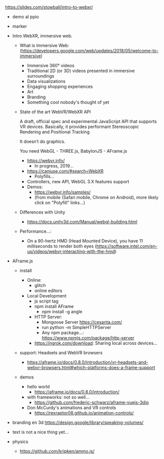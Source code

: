 https://slides.com/stowball/intro-to-webxr/

- demo al ppio
- marker



- Intro WebXR, immersive web.

    - What is Immersive Web: (https://developers.google.com/web/updates/2018/05/welcome-to-immersive)
        - Immersive 360° videos
        - Traditional 2D (or 3D) videos presented in immersive surroundings
        - Data visualizations
        - Engaging shopping experiences
        - Art
        - Branding
        - Something cool nobody's thought of yet

    - State of the art WebVR/WebXR API

        A draft, official spec and experimental JavaScript API that supports VR devices.
        Basically, it provides performant Stereoscopic Rendering and Positional Tracking

        It doesn‘t do graphics.

        You need WebGL
            - THREE.js, BabylonJS
            - AFrame.js

        - https://webvr.info/
            - In progress, 2019...
        - https://caniuse.com/#search=WebXR
            - Polyfills...
        - Controllers, new API, WebGL 3.X features support
        - Demos:
            - https://webvr.info/samples/
            - (from mobile (Safari mobile, Chrome on Android), more likely click on "Polyfill" links...)

    - Differences with Unity
        - https://docs.unity3d.com/Manual/webgl-building.html

    - Performance...:
        - On a 90-hertz HMD (Head Mounted Device), you have 11 milliseconds to render both eyes (https://software.intel.com/en-us/videos/webvr-interacting-with-the-hmd)

- AFrame.js

    - install
        - Online:
            - glitch
            - online editors
        - Local Development
            - js script tag
            - npm install AFrame
                - npm install -g angle
            - HTTP Server:
                - Mongoose Server https://cesanta.com/
                - run python -m SimpleHTTPServer
                - Any npm package...: https://www.npmjs.com/package/http-server
            - https://ngrok.com/download: Sharing local across devices...

    - support: Headsets and WebVR browsers
        - https://aframe.io/docs/0.8.0/introduction/vr-headsets-and-webvr-browsers.html#which-platforms-does-a-frame-support

    - demos
        - hello world
            - https://aframe.io/docs/0.8.0/introduction/
        - with frameworks: not so well...
            - https://github.com/frederic-schwarz/aframe-vuejs-3dio
        - Don McCurdy's animations and VR controls
            - https://rexraptor08.github.io/animation-controls/


- branding en 3d
    https://design.google/library/speaking-volumes/

- text is not a nice thing yet...

- physics
    - https://github.com/kripken/ammo.js/
